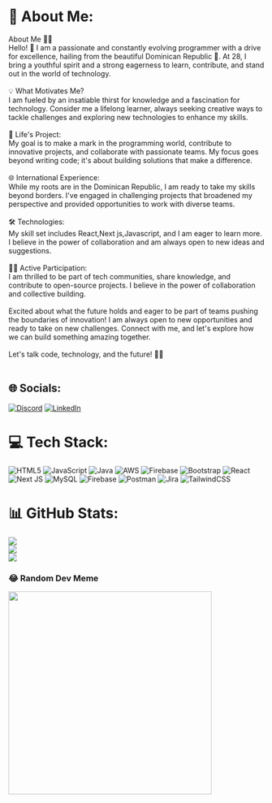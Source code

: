# 💫 About Me:
About Me 👩‍💻<br>Hello! 👋 I am a passionate and constantly evolving programmer with a drive for excellence, hailing from the beautiful Dominican Republic 🌴. At 28, I bring a youthful spirit and a strong eagerness to learn, contribute, and stand out in the world of technology.<br><br>💡 What Motivates Me?<br>I am fueled by an insatiable thirst for knowledge and a fascination for technology. Consider me a lifelong learner, always seeking creative ways to tackle challenges and exploring new technologies to enhance my skills.<br><br>🚀 Life's Project:<br>My goal is to make a mark in the programming world, contribute to innovative projects, and collaborate with passionate teams. My focus goes beyond writing code; it's about building solutions that make a difference.<br><br>🌐 International Experience:<br>While my roots are in the Dominican Republic, I am ready to take my skills beyond borders. I've engaged in challenging projects that broadened my perspective and provided opportunities to work with diverse teams.<br><br>🛠️ Technologies:<br>My skill set includes React,Next js,Javascript, and I am eager to learn more. I believe in the power of collaboration and am always open to new ideas and suggestions.<br><br>👩‍💻 Active Participation:<br>I am thrilled to be part of tech communities, share knowledge, and contribute to open-source projects. I believe in the power of collaboration and collective building.<br><br>Excited about what the future holds and eager to be part of teams pushing the boundaries of innovation! I am always open to new opportunities and ready to take on new challenges. Connect with me, and let's explore how we can build something amazing together.<br><br>Let's talk code, technology, and the future! 🚀✨<br><br>


## 🌐 Socials:
[![Discord](https://img.shields.io/badge/Discord-%237289DA.svg?logo=discord&logoColor=white)](https://discord.gg/perlamassielserrano) [![LinkedIn](https://img.shields.io/badge/LinkedIn-%230077B5.svg?logo=linkedin&logoColor=white)](https://linkedin.com/in/https://www.linkedin.com/in/perla-serrano-257b9217b/) 

# 💻 Tech Stack:
![HTML5](https://img.shields.io/badge/html5-%23E34F26.svg?style=for-the-badge&logo=html5&logoColor=white) ![JavaScript](https://img.shields.io/badge/javascript-%23323330.svg?style=for-the-badge&logo=javascript&logoColor=%23F7DF1E) ![Java](https://img.shields.io/badge/java-%23ED8B00.svg?style=for-the-badge&logo=openjdk&logoColor=white) ![AWS](https://img.shields.io/badge/AWS-%23FF9900.svg?style=for-the-badge&logo=amazon-aws&logoColor=white) ![Firebase](https://img.shields.io/badge/firebase-%23039BE5.svg?style=for-the-badge&logo=firebase) ![Bootstrap](https://img.shields.io/badge/bootstrap-%238511FA.svg?style=for-the-badge&logo=bootstrap&logoColor=white) ![React](https://img.shields.io/badge/react-%2320232a.svg?style=for-the-badge&logo=react&logoColor=%2361DAFB) ![Next JS](https://img.shields.io/badge/Next-black?style=for-the-badge&logo=next.js&logoColor=white) ![MySQL](https://img.shields.io/badge/mysql-%2300000f.svg?style=for-the-badge&logo=mysql&logoColor=white) ![Firebase](https://img.shields.io/badge/Firebase-039BE5?style=for-the-badge&logo=Firebase&logoColor=white) ![Postman](https://img.shields.io/badge/Postman-FF6C37?style=for-the-badge&logo=postman&logoColor=white) ![Jira](https://img.shields.io/badge/jira-%230A0FFF.svg?style=for-the-badge&logo=jira&logoColor=white) ![TailwindCSS](https://img.shields.io/badge/tailwindcss-%2338B2AC.svg?style=for-the-badge&logo=tailwind-css&logoColor=white)
# 📊 GitHub Stats:
![](https://github-readme-stats.vercel.app/api?username=perlaserrano&theme=dark&hide_border=false&include_all_commits=false&count_private=false)<br/>
![](https://github-readme-streak-stats.herokuapp.com/?user=perlaserrano&theme=dark&hide_border=false)<br/>
![](https://github-readme-stats.vercel.app/api/top-langs/?username=perlaserrano&theme=dark&hide_border=false&include_all_commits=false&count_private=false&layout=compact)

### 😂 Random Dev Meme
<img src='https://randommeme-five.vercel.app/' style="height: 400px;"/>

<!-- Proudly created with GPRM ( https://gprm.itsvg.in ) -->
